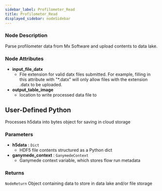 ```yaml
---
sidebar_label: Profilometer_Read
title: Profilometer_Read
displayed_sidebar: nodeSidebar
---
```


### Node Description

Parse profilometer data from Mx Software and upload contents to data lake.

### Node Attributes

- **input_file_datx**
  - File extension for valid datx files submitted.  For example, filling in this attribute with "*.datx" will only allow files with the extension .datx to be uploaded.
- **output_table_image**
  - location to write processed data file to

## User-Defined Python

Processes h5data into bytes object for saving in cloud storage

### Parameters

- **h5data** : `Dict`
    - HDF5 file contents structured as a Python dict
- **ganymede_context** : `GanymedeContext`
    - Ganymede context variable, which stores flow run metadata

### Returns

`NodeReturn`
  Object containing data to store in data lake and/or file storage